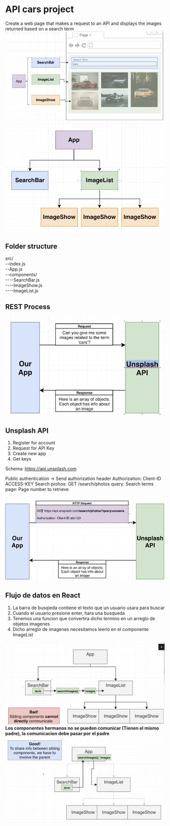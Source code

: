 # API cars project
Create a web page that makes a request to an API and displays the images returned based on a search term
![Component design](component-design.png)
![Component diagram](component-diagram.png)

## Folder structure
src/   
--index.js  
--App.js  
--components/  
----SearchBar.js   
----ImageShow.js  
----ImageList.js  

## REST Process
![Flow diagram](rest-process.png)

## Unsplash API
1. Register for account
2. Request for API Key
3. Create new app
4. Get keys

Schema: https://api.unsplash.com

Public authentication -> Send authorization header
Authorization: Client-ID ACCESS-KEY
Search prohos: GET /search/photos 
    query: Search terms
    page: Page number to retrieve

![Unsplash API](unsplash-api.png)

## Flujo de datos en React
1. La barra de busqieda contiene el texto que un usuario usara para buscar
2. Cuando el usuario presione enter, hara una busqueda
3. Tenemos una funcion que convertira dicho termino en un arreglo de objetos imagenes
4. Dicho arreglo de imagenes necesitamos leerlo en el componente ImageList

![Bad](bad-communication.png)
**Los componentes hermanos no se pueden comunicar (Tienen el mismo padre), la comunicacion debe pasar por el padre**
![Good](good-communication.png)